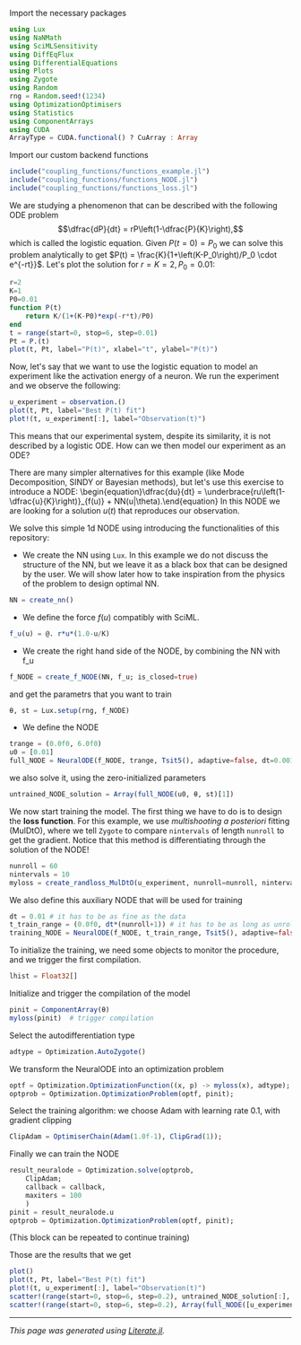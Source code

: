 Import the necessary packages

```julia
using Lux
using NaNMath
using SciMLSensitivity
using DiffEqFlux
using DifferentialEquations
using Plots
using Zygote
using Random
rng = Random.seed!(1234)
using OptimizationOptimisers
using Statistics
using ComponentArrays
using CUDA
ArrayType = CUDA.functional() ? CuArray : Array
```

Import our custom backend functions

```julia
include("coupling_functions/functions_example.jl")
include("coupling_functions/functions_NODE.jl")
include("coupling_functions/functions_loss.jl")
```

We are studying a phenomenon that can be described with the following ODE problem $$\dfrac{dP}{dt} = rP\left(1-\dfrac{P}{K}\right),$$ which is called the logistic equation. Given $P(t=0)=P_0$ we can solve this problem analytically to get $P(t) = \frac{K}{1+\left(K-P_0\right)/P_0 \cdot e^{-rt}}$. Let's plot the solution for $r=K=2, P_0=0.01$:

```julia
r=2
K=1
P0=0.01
function P(t)
    return K/(1+(K-P0)*exp(-r*t)/P0)
end
t = range(start=0, stop=6, step=0.01)
Pt = P.(t)
plot(t, Pt, label="P(t)", xlabel="t", ylabel="P(t)")
```

Now, let's say that we want to use the logistic equation to model an experiment like the activation energy of a neuron. We run the experiment and we observe the following:

```julia
u_experiment = observation.()
plot(t, Pt, label="Best P(t) fit")
plot!(t, u_experiment[:], label="Observation(t)")
```

This means that our experimental system, despite its similarity, it is not described by a logistic ODE.
How can we then model our experiment as an ODE?

There are many simpler alternatives for this example (like Mode Decomposition, SINDY or Bayesian methods), but let's use this exercise to introduce a NODE:
\begin{equation}\dfrac{du}{dt} = \underbrace{ru\left(1-\dfrac{u}{K}\right)}_{f(u)} + NN(u|\theta).\end{equation}
In this NODE we are looking for a solution $u(t)$ that reproduces our observation.

We solve this simple 1d NODE using introducing the functionalities of this repository:

* We create the NN using `Lux`. In this example we do not discuss the structure of the NN, but we leave it as a black box that can be designed by the user. We will show later how to take inspiration from the physics of the problem to design optimal NN.

```julia
NN = create_nn()
```

* We define the force $f(u)$ compatibly with SciML.

```julia
f_u(u) = @. r*u*(1.0-u/K)
```

* We create the right hand side of the NODE, by combining the NN with f_u

```julia
f_NODE = create_f_NODE(NN, f_u; is_closed=true)
```

and get the parametrs that you want to train

```julia
θ, st = Lux.setup(rng, f_NODE)
```

* We define the NODE

```julia
trange = (0.0f0, 6.0f0)
u0 = [0.01]
full_NODE = NeuralODE(f_NODE, trange, Tsit5(), adaptive=false, dt=0.001, saveat=0.2)
```

we also solve it, using the zero-initialized parameters

```julia
untrained_NODE_solution = Array(full_NODE(u0, θ, st)[1])
```

We now start training the model. The first thing we have to do is to design the **loss function**. For this example, we use *multishooting a posteriori* fitting (MulDtO), where we tell `Zygote` to compare `nintervals` of length `nunroll` to get the gradient. Notice that this method is differentiating through the solution of the NODE!

```julia
nunroll = 60
nintervals = 10
myloss = create_randloss_MulDtO(u_experiment, nunroll=nunroll, nintervals=nintervals);
```

We also define this auxiliary NODE that will be used for training

```julia
dt = 0.01 # it has to be as fine as the data
t_train_range = (0.0f0, dt*(nunroll+1)) # it has to be as long as unroll
training_NODE = NeuralODE(f_NODE, t_train_range, Tsit5(), adaptive=false, dt=dt, saveat=dt)
```

To initialize the training, we need some objects to monitor the procedure, and we trigger the first compilation.

```julia
lhist = Float32[]
```

Initialize and trigger the compilation of the model

```julia
pinit = ComponentArray(θ)
myloss(pinit)  # trigger compilation
```

Select the autodifferentiation type

```julia
adtype = Optimization.AutoZygote()
```

We transform the NeuralODE into an optimization problem

```julia
optf = Optimization.OptimizationFunction((x, p) -> myloss(x), adtype);
optprob = Optimization.OptimizationProblem(optf, pinit);
```

Select the training algorithm:
we choose Adam with learning rate 0.1, with gradient clipping

```julia
ClipAdam = OptimiserChain(Adam(1.0f-1), ClipGrad(1));
```

Finally we can train the NODE

```julia
result_neuralode = Optimization.solve(optprob,
    ClipAdam;
    callback = callback,
    maxiters = 100
    )
pinit = result_neuralode.u
optprob = Optimization.OptimizationProblem(optf, pinit);
```

(This block can be repeated to continue training)

Those are the results that we get

```julia
plot()
plot(t, Pt, label="Best P(t) fit")
plot!(t, u_experiment[:], label="Observation(t)")
scatter!(range(start=0, stop=6, step=0.2), untrained_NODE_solution[:], label="untrained NODE", marker=:circle)
scatter!(range(start=0, stop=6, step=0.2), Array(full_NODE([u_experiment[1]], result_neuralode.u, st)[1])[:], label="Trained NODE", marker=:circle)
```

---

*This page was generated using [Literate.jl](https://github.com/fredrikekre/Literate.jl).*

